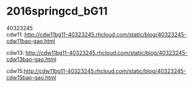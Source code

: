 # 2016springcd_bG11

</h3>40323245</h3>
<br/>
cdw11: <a href="http://cdw11bg11-40323245.rhcloud.com/static/blog/40323245-cdw11bao-gao.html">http://cdw11bg11-40323245.rhcloud.com/static/blog/40323245-cdw11bao-gao.html</a>

cdw13: <a href="http://cdw11bg11-40323245.rhcloud.com/static/blog/40323245-cdw13bao-gao.html">http://cdw11bg11-40323245.rhcloud.com/static/blog/40323245-cdw13bao-gao.html</a>

cdw15:<a href="http://cdw11bg11-40323245.rhcloud.com/static/blog/40323245-cdw15bao-gao.html">http://cdw11bg11-40323245.rhcloud.com/static/blog/40323245-cdw15bao-gao.html</a>